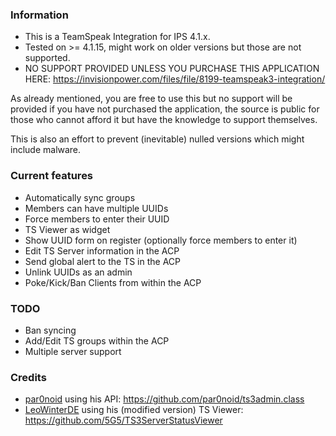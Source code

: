 ### Information

* This is a TeamSpeak Integration for IPS 4.1.x.
* Tested on >= 4.1.15, might work on older versions but those are not supported.
* NO SUPPORT PROVIDED UNLESS YOU PURCHASE THIS APPLICATION HERE: https://invisionpower.com/files/file/8199-teamspeak3-integration/

As already mentioned, you are free to use this but no support will be provided if you have not purchased the application, the source is public for those who cannot afford it but have the knowledge to support themselves.

This is also an effort to prevent (inevitable) nulled versions which might include malware.

### Current features

* Automatically sync groups
* Members can have multiple UUIDs
* Force members to enter their UUID
* TS Viewer as widget
* Show UUID form on register (optionally force members to enter it)
* Edit TS Server information in the ACP
* Send global alert to the TS in the ACP
* Unlink UUIDs as an admin
* Poke/Kick/Ban Clients from within the ACP

### TODO

* Ban syncing
* Add/Edit TS groups within the ACP
* Multiple server support

### Credits

* [par0noid](https://github.com/par0noid) using his API: https://github.com/par0noid/ts3admin.class
* [LeoWinterDE](https://github.com/LeoWinterDE) using his (modified version) TS Viewer: https://github.com/5G5/TS3ServerStatusViewer